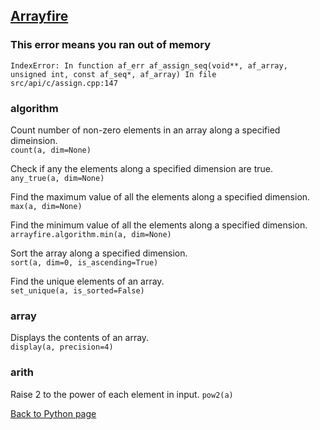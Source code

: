 ## [Arrayfire](http://arrayfire.org/arrayfire-python/index.html)

### This error means you ran out of memory

`IndexError: In function af_err af_assign_seq(void**, af_array, unsigned int, const af_seq*, af_array)
In file src/api/c/assign.cpp:147`

### algorithm
Count number of non-zero elements in an array along a specified dimeinsion.  
`count(a, dim=None)`

Check if any the elements along a specified dimension are true.  
`any_true(a, dim=None)`

Find the maximum value of all the elements along a specified dimension.
`max(a, dim=None)`

Find the minimum value of all the elements along a specified dimension.
`arrayfire.algorithm.min(a, dim=None)`

Sort the array along a specified dimension.  
`sort(a, dim=0, is_ascending=True)`

Find the unique elements of an array.  
`set_unique(a, is_sorted=False)`

### array
Displays the contents of an array.  
`display(a, precision=4)`

### arith
Raise 2 to the power of each element in input.
`pow2(a)`

[Back to Python page](../python.md)
